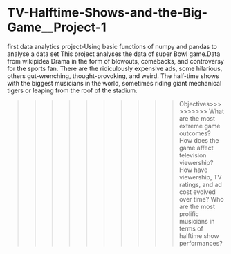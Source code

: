# TV-Halftime-Shows-and-the-Big-Game__Project-1
first data analytics project-Using basic functions of numpy and pandas to analyse a data set
This project analyses the data of super Bowl game.Data from wikipidea
Drama in the form of blowouts, comebacks, and controversy for the sports fan. There are the ridiculously expensive ads, some hilarious, others gut-wrenching, thought-provoking, and weird. The half-time shows with the biggest musicians in the world, sometimes riding giant mechanical tigers or leaping from the roof of the stadium.
>>>>>>>>>>Objectives>>>>>>>>>>
What are the most extreme game outcomes?
How does the game affect television viewership?
How have viewership, TV ratings, and ad cost evolved over time?
Who are the most prolific musicians in terms of halftime show performances?
